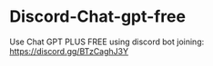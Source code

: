 # Discord-Chat-gpt-free
Use Chat GPT PLUS FREE using discord bot joining: https://discord.gg/BTzCaghJ3Y







                 